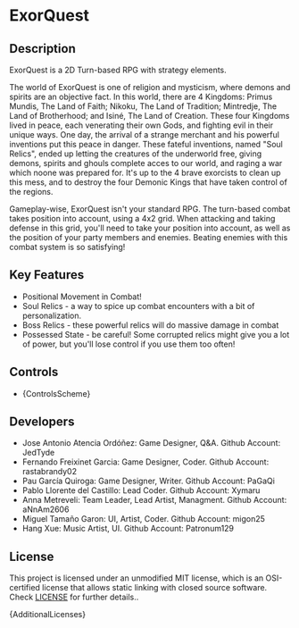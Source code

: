 # ExorQuest

## Description

ExorQuest is a 2D Turn-based RPG with strategy elements.

The world of ExorQuest is one of religion and mysticism, where demons and spirits are an objective fact. In this world, there are 4 Kingdoms: Primus Mundis, The Land of Faith; Nikoku, The Land of Tradition; Mintredje, The Land of Brotherhood; and Isiné, The Land of Creation. These four Kingdoms lived in peace, each venerating their own Gods, and fighting evil in their unique ways. One day, the arrival of a strange merchant and his powerful inventions put this peace in danger. These fateful inventions, named "Soul Relics", ended up letting the creatures of the underworld free, giving demons, spirits and ghouls complete acces to our world, and raging a war which noone was prepared for. It's up to the 4 brave exorcists to clean up this mess, and to destroy the four Demonic Kings that have taken control of the regions.

Gameplay-wise, ExorQuest isn't your standard RPG. The turn-based combat takes position into account, using a 4x2 grid. When attacking and taking defense in this grid, you'll need to take your position into account, as well as the position of your party members and enemies. Beating enemies with this combat system is so satisfying!

## Key Features

 - Positional Movement in Combat! 
 - Soul Relics - a way to spice up combat encounters with a bit of personalization.
 - Boss Relics - these powerful relics will do massive damage in combat
 - Possessed State - be careful! Some corrupted relics might give you a lot of power, but you'll lose control if you use them too often!
 
## Controls

 - {ControlsScheme}

## Developers

 - Jose Antonio Atencia Ordóñez: Game Designer, Q&A.
   Github Account: JedTyde
 - Fernando Freixinet Garcia: Game Designer, Coder.
   Github Account: rastabrandy02
 - Pau García Quiroga: Game Designer, Writer.
   Github Account: PaGaQi
 - Pablo Llorente del Castillo: Lead Coder.
   Github Account: Xymaru
 - Anna Metreveli: Team Leader, Lead Artist, Managment.
   Github Account: aNnAm2606
 - Miguel Tamaño Garon: UI, Artist, Coder.
   Github Account: migon25
 - Hang Xue: Music Artist, UI.
   Github Account: Patronum129


## License

This project is licensed under an unmodified MIT license, which is an OSI-certified license that allows static linking with closed source software. Check [LICENSE](LICENSE) for further details..

{AdditionalLicenses}
